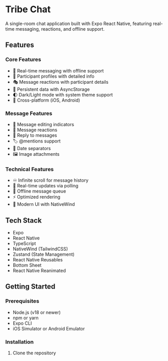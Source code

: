 # Tribe Chat

A single-room chat application built with Expo React Native, featuring real-time messaging, reactions, and offline support.

## Features

### Core Features
- 💬 Real-time messaging with offline support
- 👥 Participant profiles with detailed info
- 🎭 Message reactions with participant details
- 💾 Persistent data with AsyncStorage
- 🌓 Dark/Light mode with system theme support
- 📱 Cross-platform (iOS, Android)

### Message Features
- 📝 Message editing indicators
- 🔄 Message reactions
- 💭 Reply to messages
- 🏷️ @mentions support
- 📅 Date separators
- 🖼️ Image attachments

### Technical Features
- ♾️ Infinite scroll for message history
- 🔄 Real-time updates via polling
- 📶 Offline message queue
- ⚡ Optimized rendering
- 🎨 Modern UI with NativeWind

## Tech Stack

- Expo
- React Native
- TypeScript
- NativeWind (TailwindCSS)
- Zustand (State Management)
- React Native Reusables
- Bottom Sheet
- React Native Reanimated

## Getting Started

### Prerequisites

- Node.js (v18 or newer)
- npm or yarn
- Expo CLI
- iOS Simulator or Android Emulator

### Installation

1. Clone the repository